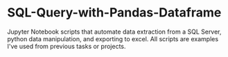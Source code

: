 # SQL-Query-with-Pandas-Dataframe
Jupyter Notebook scripts that automate data extraction from a SQL Server, python data manipulation, and exporting to excel.  All scripts are examples I've used from previous tasks or projects.
